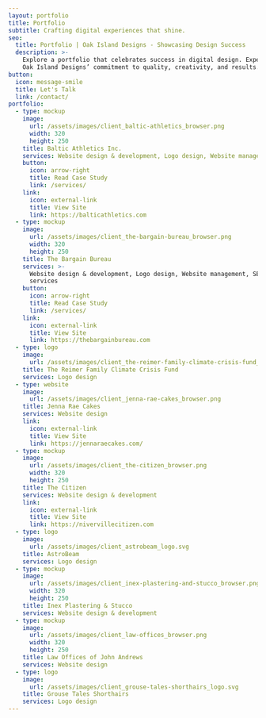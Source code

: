 ```yaml
---
layout: portfolio
title: Portfolio
subtitle: Crafting digital experiences that shine.
seo:
  title: Portfolio | Oak Island Designs - Showcasing Design Success
  description: >-
    Explore a portfolio that celebrates success in digital design. Experience
    Oak Island Designs’ commitment to quality, creativity, and results.
button:
  icon: message-smile
  title: Let's Talk
  link: /contact/
portfolio:
  - type: mockup
    image:
      url: /assets/images/client_baltic-athletics_browser.png
      width: 320
      height: 250
    title: Baltic Athletics Inc.
    services: Website design & development, Logo design, Website management
    button:
      icon: arrow-right
      title: Read Case Study
      link: /services/
    link:
      icon: external-link
      title: View Site
      link: https://balticathletics.com
  - type: mockup
    image:
      url: /assets/images/client_the-bargain-bureau_browser.png
      width: 320
      height: 250
    title: The Bargain Bureau
    services: >-
      Website design & development, Logo design, Website management, SEO
      services
    button:
      icon: arrow-right
      title: Read Case Study
      link: /services/
    link:
      icon: external-link
      title: View Site
      link: https://thebargainbureau.com
  - type: logo
    image:
      url: /assets/images/client_the-reimer-family-climate-crisis-fund_logo.svg
    title: The Reimer Family Climate Crisis Fund
    services: Logo design
  - type: website
    image:
      url: /assets/images/client_jenna-rae-cakes_browser.png
    title: Jenna Rae Cakes
    services: Website design
    link:
      icon: external-link
      title: View Site
      link: https://jennaraecakes.com/
  - type: mockup
    image:
      url: /assets/images/client_the-citizen_browser.png
      width: 320
      height: 250
    title: The Citizen
    services: Website design & development
    link:
      icon: external-link
      title: View Site
      link: https://nivervillecitizen.com
  - type: logo
    image:
      url: /assets/images/client_astrobeam_logo.svg
    title: AstroBeam
    services: Logo design
  - type: mockup
    image:
      url: /assets/images/client_inex-plastering-and-stucco_browser.png
      width: 320
      height: 250
    title: Inex Plastering & Stucco
    services: Website design & development
  - type: mockup
    image:
      url: /assets/images/client_law-offices_browser.png
      width: 320
      height: 250
    title: Law Offices of John Andrews
    services: Website design
  - type: logo
    image:
      url: /assets/images/client_grouse-tales-shorthairs_logo.svg
    title: Grouse Tales Shorthairs
    services: Logo design
---
```

